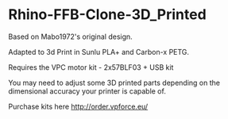 # Rhino-FFB-Clone-3D_Printed
Based on Mabo1972's original design.

Adapted to 3d Print in Sunlu PLA+ and Carbon-x PETG.

Requires the VPC motor kit - 2x57BLF03 + USB kit

You may need to adjust some 3D printed parts depending on the dimensional accuracy your printer is capable of.

Purchase kits here http://order.vpforce.eu/
